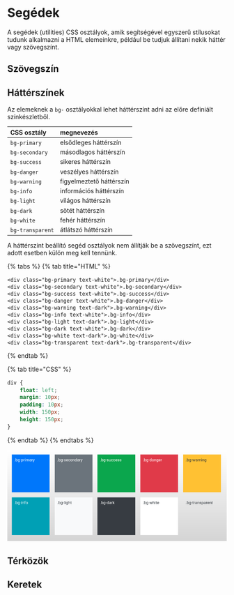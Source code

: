 # Segédek

A segédek \(utilities\) CSS osztályok, amik segítségével egyszerű stílusokat tudunk alkalmazni a HTML elemeinkre, például be tudjuk állítani nekik háttér vagy szövegszínt.

## Szövegszín

## Háttérszínek

Az elemeknek a `bg-` osztályokkal lehet háttérszínt adni az előre definiált színkészletből.

| CSS osztály | megnevezés |
| :--- | :--- |
| `bg-primary` | elsődleges háttérszín |
| `bg-secondary` | másodlagos háttérszín |
| `bg-success` | sikeres háttérszín |
| `bg-danger` | veszélyes háttérszín |
| `bg-warning` | figyelmeztető háttérszín |
| `bg-info` | információs háttérszín |
| `bg-light` | világos háttérszín |
| `bg-dark` | sötét háttérszín |
| `bg-white` | fehér háttérszín |
| `bg-transparent` | átlátszó háttérszín |

A háttérszínt beállító segéd osztályok nem állítják be a szövegszínt, ezt adott esetben külön meg kell tennünk.

{% tabs %}
{% tab title="HTML" %}
```markup
<div class="bg-primary text-white">.bg-primary</div>
<div class="bg-secondary text-white">.bg-secondary</div>
<div class="bg-success text-white">.bg-success</div>
<div class="bg-danger text-white">.bg-danger</div>
<div class="bg-warning text-dark">.bg-warning</div>
<div class="bg-info text-white">.bg-info</div>
<div class="bg-light text-dark">.bg-light</div>
<div class="bg-dark text-white">.bg-dark</div>
<div class="bg-white text-dark">.bg-white</div>
<div class="bg-transparent text-dark">.bg-transparent</div>
```
{% endtab %}

{% tab title="CSS" %}
```css
div {
	float: left;
	margin: 10px;
	padding: 10px;
	width: 150px;
	height: 150px;
}
```
{% endtab %}
{% endtabs %}

![](../.gitbook/assets/background-color.png)

## Térközök

## Keretek


